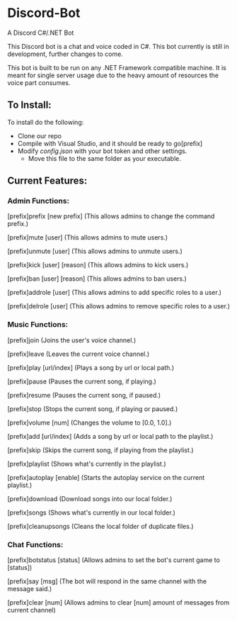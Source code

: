 # Discord-Bot
A Discord C#/.NET Bot 

This Discord bot is a chat and voice coded in C#. This bot currently is still in development, further changes to come.

This bot is built to be run on any .NET Framework compatible machine. It is meant for single server usage due to the heavy amount of resources the voice part consumes.

## To Install:

To install do the following:
* Clone our repo
* Compile with Visual Studio, and it should be ready to go[prefix]
* Modify *config.json* with your bot token and other settings.
  * Move this file to the same folder as your executable.

## Current Features:

### Admin Functions:

[prefix]prefix [new prefix]
(This allows admins to change the command prefix.)

[prefix]mute [user]
(This allows admins to mute users.)

[prefix]unmute [user]
(This allows admins to unmute users.)

[prefix]kick [user] [reason]
(This allows admins to kick users.)

[prefix]ban [user] [reason]
(This allows admins to ban users.)

[prefix]addrole [user]
(This allows admins to add specific roles to a user.)

[prefix]delrole [user]
(This allows admins to remove specific roles to a user.)

### Music Functions:

[prefix]join
(Joins the user's voice channel.)

[prefix]leave
(Leaves the current voice channel.)

[prefix]play [url/index]
(Plays a song by url or local path.)

[prefix]pause
(Pauses the current song, if playing.)

[prefix]resume
(Pauses the current song, if paused.)

[prefix]stop
(Stops the current song, if playing or paused.)

[prefix]volume [num]
(Changes the volume to [0.0, 1.0].)

[prefix]add [url/index]
(Adds a song by url or local path to the playlist.)

[prefix]skip
(Skips the current song, if playing from the playlist.)

[prefix]playlist
(Shows what's currently in the playlist.)

[prefix]autoplay [enable]
(Starts the autoplay service on the current playlist.)

[prefix]download
(Download songs into our local folder.)

[prefix]songs
(Shows what's currently in our local folder.)

[prefix]cleanupsongs
(Cleans the local folder of duplicate files.)

### Chat Functions:

[prefix]botstatus [status]
(Allows admins to set the bot's current game to [status])

[prefix]say [msg]
(The bot will respond in the same channel with the message said.)

[prefix]clear [num]
(Allows admins to clear [num] amount of messages from current channel)

